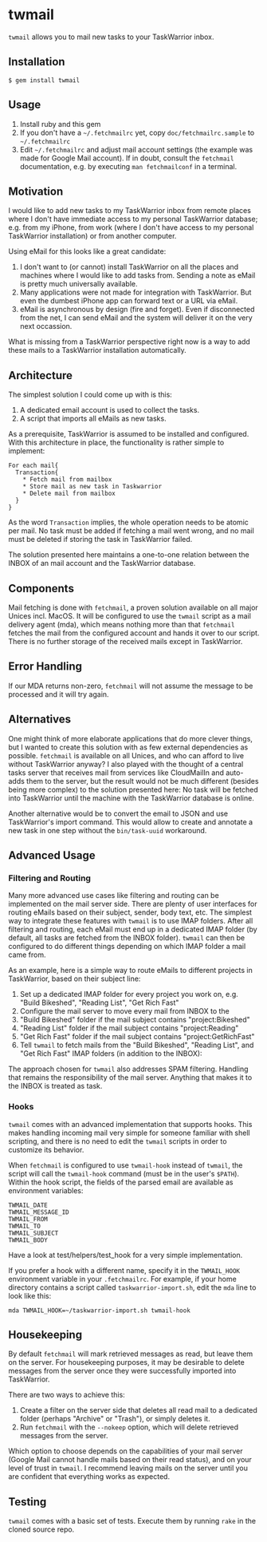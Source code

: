 # twmail

`twmail` allows you to mail new tasks to your TaskWarrior inbox.

## Installation

    $ gem install twmail

## Usage

1. Install ruby and this gem
1. If you don't have a `~/.fetchmailrc` yet, copy `doc/fetchmailrc.sample` to `~/.fetchmailrc`
1. Edit `~/.fetchmailrc` and adjust mail account settings (the example was made for Google Mail account). If in doubt, consult the `fetchmail` documentation, e.g. by executing `man fetchmailconf` in a terminal.

## Motivation

I would like to add new tasks to my TaskWarrior inbox from remote places where I don't have immediate access to my personal TaskWarrior database; e.g. from my iPhone, from work (where I don't have access to my personal TaskWarrior installation) or from another computer.

Using eMail for this looks like a great candidate:

1. I don't want to (or cannot) install TaskWarrior on all the places and machines where I would like to add tasks from. Sending a note as eMail is pretty much universally available.
1. Many applications were not made for integration with TaskWarrior. But even the dumbest iPhone app can forward text or a URL via eMail.
1. eMail is asynchronous by design (fire and forget). Even if disconnected from the net, I can send eMail and the system will deliver it on the very next occassion.

What is missing from a TaskWarrior perspective right now is a way to add these mails to a TaskWarrior installation automatically.

## Architecture

The simplest solution I could come up with is this:

1. A dedicated email account is used to collect the tasks.
1. A script that imports all eMails as new tasks.

As a prerequisite, TaskWarrior is assumed to be installed and configured. With this architecture in place, the functionality is rather simple to implement:

    For each mail{
      Transaction{
        * Fetch mail from mailbox
        * Store mail as new task in Taskwarrior
        * Delete mail from mailbox
      }
    }

  As the word `Transaction` implies, the whole operation needs to be atomic per mail. No task must be added if fetching a mail went wrong, and no mail must be deleted if storing the task in TaskWarrior failed.

The solution presented here maintains a one-to-one relation between the INBOX of an mail account and the TaskWarrior database.

## Components

Mail fetching is done with `fetchmail`, a proven solution available on all major Unices incl. MacOS. It will be configured to use the `twmail` script as a mail delivery agent (mda), which means nothing more than that `fetchmail` fetches the mail from the configured account and hands it over to our script. There is no further storage of the received mails except in TaskWarrior.

## Error Handling

If our MDA returns non-zero, `fetchmail` will not assume the message to be processed and it will try again.

## Alternatives

One might think of more elaborate applications that do more clever things, but I wanted to create this solution with as few external dependencies as possible. `fetchmail` is available on all Unices, and who can afford to live without TaskWarrior anyway? I also played with the thought of a central tasks server that receives mail from services like CloudMailIn and auto-adds them to the server, but the result would not be much different (besides being more complex) to the solution presented here: No task will be fetched into TaskWarrior until the machine with the TaskWarrior database is online.

Another alternative would be to convert the email to JSON and use TaskWarrior's import command. This would allow to create and annotate a new task in one step without the `bin/task-uuid` workaround.

## Advanced Usage

### Filtering and Routing

Many more advanced use cases like filtering and routing can be implemented on the mail server side. There are plenty of user interfaces for routing eMails based on their subject, sender, body text, etc. The simplest way to integrate these features with `twmail` is to use IMAP folders. After all filtering and routing, each eMail must end up in a dedicated IMAP folder (by default, all tasks are fetched from the INBOX folder). `twmail` can then be configured to do different things depending on which IMAP folder a mail came from.

As an example, here is a simple way to route eMails to different projects in TaskWarrior, based on their subject line:

1. Set up a dedicated IMAP folder for every project you work on, e.g. "Build Bikeshed", "Reading List", "Get Rich Fast"
1. Configure the mail server to move every mail from INBOX to the
  1. "Build Bikeshed" folder if the mail subject contains "project:Bikeshed"
  1. "Reading List" folder if the mail subject contains "project:Reading"
  1. "Get Rich Fast" folder if the mail subject contains "project:GetRichFast"
1. Tell `twmail` to fetch mails from the "Build Bikeshed", "Reading List", and "Get Rich Fast" IMAP folders (in addition to the INBOX):

The approach chosen for `twmail` also addresses SPAM filtering. Handling that remains the responsibility of the mail server. Anything that makes it to the INBOX is treated as task.

### Hooks

`twmail` comes with an advanced implementation that supports hooks. This makes handling incoming mail very simple for someone familiar with shell scripting, and there is no need to edit the `twmail` scripts in order to customize its behavior.

When `fetchmail` is configured to use `twmail-hook` instead of `twmail`, the script will call the `twmail-hook` command (must be in the user's `$PATH`). Within the hook script, the fields of the parsed email are available as environment variables:

    TWMAIL_DATE
    TWMAIL_MESSAGE_ID
    TWMAIL_FROM
    TWMAIL_TO
    TWMAIL_SUBJECT
    TWMAIL_BODY

Have a look at test/helpers/test_hook for a very simple implementation.

If you prefer a hook with a different name, specify it in the `TWMAIL_HOOK` environment variable in your `.fetchmailrc`. For example, if your home directory contains a script called `taskwarrior-import.sh`, edit the `mda` line to look like this:

    mda TWMAIL_HOOK=~/taskwarrior-import.sh twmail-hook

## Housekeeping

By default `fetchmail` will mark retrieved messages as read, but leave them on the server. For housekeeping purposes, it may be desirable to delete messages from the server once they were successfully imported into TaskWarrior.

There are two ways to achieve this:

1. Create a filter on the server side that deletes all read mail to a dedicated folder (perhaps "Archive" or "Trash"), or simply deletes it.
1. Run `fetchmail` with the `--nokeep` option, which will delete retrieved messages from the server.

Which option to choose depends on the capabilities of your mail server (Google Mail cannot handle mails based on their read status), and on your level of trust in `twmail`. I recommend leaving mails on the server until you are confident that everything works as expected.

## Testing

`twmail` comes with a basic set of tests. Execute them by running `rake` in the cloned source repo.
